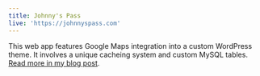```yaml
---
title: Johnny's Pass
live: 'https://johnnyspass.com'
---
```

This web app features Google Maps integration into a custom WordPress theme. It involves a unique cacheing system and custom MySQL tables. <a href="">Read more in my blog post</a>.
